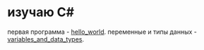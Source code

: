 # изучаю C#
первая программа - [hello_world](https://github.com/junarac/learn/blob/master/hello_world.cs).
переменные и типы данных - [variables_and_data_types](https://github.com/junarac/learn/blob/master/variables_and_data_types.cs).
